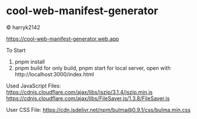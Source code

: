 # cool-web-manifest-generator 

© harryk2142

https://cool-web-manifest-generator.web.app

To Start
1. pnpm install
2. pnpm build for only build, pnpm start for local server, open with http://localhost:3000/index.html

Used JavaScript Files:
https://cdnjs.cloudflare.com/ajax/libs/jszip/3.1.4/jszip.min.js
https://cdnjs.cloudflare.com/ajax/libs/FileSaver.js/1.3.8/FileSaver.js

User CSS File:
https://cdn.jsdelivr.net/npm/bulma@0.9.1/css/bulma.min.css